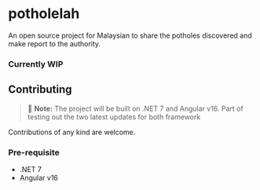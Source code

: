 # potholelah

An open source project for Malaysian to share the potholes discovered and make report to the authority.


### Currently WIP

## Contributing

> :memo: **Note:** The project will be built on .NET 7 and Angular v16. Part of testing out the two latest updates for both framework

Contributions of any kind are welcome.

### Pre-requisite

* .NET 7
* Angular v16
